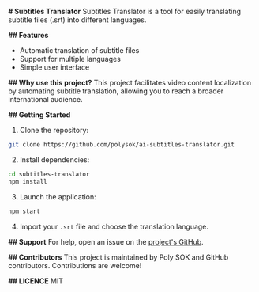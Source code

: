 **# Subtitles Translator**
Subtitles Translator is a tool for easily translating subtitle files (.srt) into different languages.

**## Features**
- Automatic translation of subtitle files
- Support for multiple languages
- Simple user interface

**## Why use this project?**
This project facilitates video content localization by automating subtitle translation, allowing you to reach a broader international audience.

**## Getting Started**
1. Clone the repository:
 ```bash
git clone https://github.com/polysok/ai-subtitles-translator.git
 ```
2. Install dependencies:
 ```bash
cd subtitles-translator
npm install
 ```
3. Launch the application:
 ```bash
npm start
 ```
4. Import your `.srt` file and choose the translation language.

**## Support**
For help, open an issue on the [project's GitHub](https://github.com/polysok/ai-subtitles-translator/issues).

**## Contributors**
This project is maintained by Poly SOK and GitHub contributors. Contributions are welcome!

**## LICENCE**
MIT